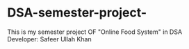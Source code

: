 # DSA-semester-project-
This is my semester project OF "Online Food System" in DSA
<br>
Developer: Safeer Ullah Khan
